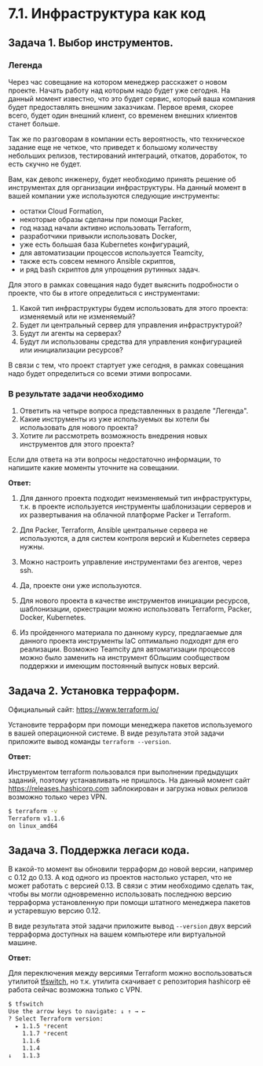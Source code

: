 # 7.1. Инфраструктура как код

## Задача 1. Выбор инструментов. 
 
### Легенда

Через час совещание на котором менеджер расскажет о новом проекте. Начать работу над которым надо 
будет уже сегодня.
На данный момент известно, что это будет сервис, который ваша компания будет предоставлять внешним заказчикам.
Первое время, скорее всего, будет один внешний клиент, со временем внешних клиентов станет больше.

Так же по разговорам в компании есть вероятность, что техническое задание еще не четкое, что приведет к большому
количеству небольших релизов, тестирований интеграций, откатов, доработок, то есть скучно не будет.

Вам, как девопс инженеру, будет необходимо принять решение об инструментах для организации инфраструктуры.
На данный момент в вашей компании уже используются следующие инструменты: 
- остатки Сloud Formation, 
- некоторые образы сделаны при помощи Packer,
- год назад начали активно использовать Terraform, 
- разработчики привыкли использовать Docker, 
- уже есть большая база Kubernetes конфигураций, 
- для автоматизации процессов используется Teamcity, 
- также есть совсем немного Ansible скриптов, 
- и ряд bash скриптов для упрощения рутинных задач.  

Для этого в рамках совещания надо будет выяснить подробности о проекте, что бы в итоге определиться с инструментами:

1. Какой тип инфраструктуры будем использовать для этого проекта: изменяемый или не изменяемый?
1. Будет ли центральный сервер для управления инфраструктурой?
1. Будут ли агенты на серверах?
1. Будут ли использованы средства для управления конфигурацией или инициализации ресурсов? 
 
В связи с тем, что проект стартует уже сегодня, в рамках совещания надо будет определиться со всеми этими вопросами.

### В результате задачи необходимо

1. Ответить на четыре вопроса представленных в разделе "Легенда".
1. Какие инструменты из уже используемых вы хотели бы использовать для нового проекта?
1. Хотите ли рассмотреть возможность внедрения новых инструментов для этого проекта?

Если для ответа на эти вопросы недостаточно информации, то напишите какие моменты уточните на совещании.

__Ответ:__

1. Для данного проекта подходит неизменяемый тип инфраструктуры, т.к. в проекте используется инструменты шаблонизации серверов и их развертывания на облачной платформе Packer и Terraform.

1. Для Packer, Terraform, Ansible центральные сервера не используются, а для систем контроля версий и Kubernetes сервера нужны.

1. Можно настроить управление инструментами без агентов, через ssh.

1. Да, проекте они уже используются.

1. Для нового проекта в качестве инструментов инициации ресурсов, шаблонизации, оркестрации можно использовать Terraform, Packer, Docker, Kubernetes.

1. Из пройденного материала по данному курсу, предлагаемые для данного проекта инструменты IaC оптимально подходят для его реализации. Возможно Teamcity для автоматизации процессов можно было заменить на инструмент бОльшим сообществом поддержки и имеющим постоянный выпуск новых версий.

## Задача 2. Установка терраформ. 

Официальный сайт: https://www.terraform.io/

Установите терраформ при помощи менеджера пакетов используемого в вашей операционной системе.
В виде результата этой задачи приложите вывод команды `terraform --version`.

__Ответ:__

Инструментом terraform пользовался при выполнении предыдущих заданий, поэтому устанавливать не пришлось. На данный момент сайт https://releases.hashicorp.com заблокирован и загрузка новых релизов возможно только через VPN.

```BASH
$ terraform -v
Terraform v1.1.6
on linux_amd64
```

## Задача 3. Поддержка легаси кода.

В какой-то момент вы обновили терраформ до новой версии, например с 0.12 до 0.13. 
А код одного из проектов настолько устарел, что не может работать с версией 0.13. 
В связи с этим необходимо сделать так, чтобы вы могли одновременно использовать последнюю версию терраформа установленную при помощи
штатного менеджера пакетов и устаревшую версию 0.12. 

В виде результата этой задачи приложите вывод `--version` двух версий терраформа доступных на вашем компьютере 
или виртуальной машине.

__Ответ:__

Для переключения между версиями Terraform можно воспользоваться утилитой [tfswitch](https://github.com/warrensbox/terraform-switcher), но т.к. утилита скачивает с репозитория hashicorp её работа сейчас возможна только с VPN.

```BASH
$ tfswitch
Use the arrow keys to navigate: ↓ ↑ → ← 
? Select Terraform version: 
  ▸ 1.1.5 *recent
    1.1.7 *recent
    1.1.6
    1.1.4
↓   1.1.3
```